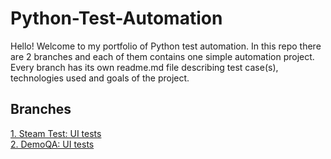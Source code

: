 # Python-Test-Automation

Hello! Welcome to my portfolio of Python test automation. In this repo there are 2 branches and each of them contains one simple automation project. Every branch has its own readme.md file describing test case(s), technologies used and goals of the project.

## Branches

[1. Steam Test: UI tests](https://github.com/turkusowyjesiotr/Python-Test-Automation/tree/Steam-Test/Steam-Test)<br>
[2. DemoQA: UI tests](https://github.com/turkusowyjesiotr/Python-Test-Automation/tree/DemoQA)
